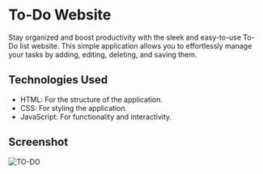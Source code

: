 # To-Do Website
Stay organized and boost productivity with the sleek and easy-to-use To-Do list website. This simple application allows you to effortlessly manage your tasks by adding, editing, deleting, and saving them.

## Technologies Used
- HTML: For the structure of the application.
- CSS: For styling the application.
- JavaScript: For functionality and interactivity.

## Screenshot 
![TO-DO](https://github.com/user-attachments/assets/52ae8ae4-20bc-47fc-9695-4742724c8a0a)

